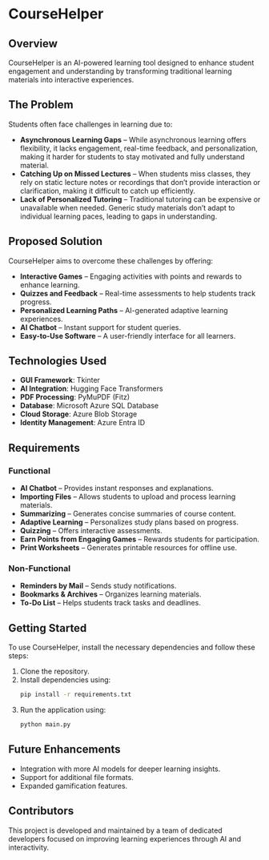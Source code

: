 # CourseHelper

## Overview
CourseHelper is an AI-powered learning tool designed to enhance student engagement and understanding by transforming traditional learning materials into interactive experiences.

## The Problem
Students often face challenges in learning due to:

- **Asynchronous Learning Gaps** – While asynchronous learning offers flexibility, it lacks engagement, real-time feedback, and personalization, making it harder for students to stay motivated and fully understand material.
- **Catching Up on Missed Lectures** – When students miss classes, they rely on static lecture notes or recordings that don’t provide interaction or clarification, making it difficult to catch up efficiently.
- **Lack of Personalized Tutoring** – Traditional tutoring can be expensive or unavailable when needed. Generic study materials don’t adapt to individual learning paces, leading to gaps in understanding.
## Proposed Solution
CourseHelper aims to overcome these challenges by offering:

- **Interactive Games** – Engaging activities with points and rewards to enhance learning.
- **Quizzes and Feedback** – Real-time assessments to help students track progress.
- **Personalized Learning Paths** – AI-generated adaptive learning experiences.
- **AI Chatbot** – Instant support for student queries.
- **Easy-to-Use Software** – A user-friendly interface for all learners.

## Technologies Used

- **GUI Framework**: Tkinter
- **AI Integration**: Hugging Face Transformers
- **PDF Processing**: PyMuPDF (Fitz)
- **Database**: Microsoft Azure SQL Database
- **Cloud Storage**: Azure Blob Storage
- **Identity Management**: Azure Entra ID

## Requirements

### Functional
- **AI Chatbot** – Provides instant responses and explanations.
- **Importing Files** – Allows students to upload and process learning materials.
- **Summarizing** – Generates concise summaries of course content.
- **Adaptive Learning** – Personalizes study plans based on progress.
- **Quizzing** – Offers interactive assessments.
- **Earn Points from Engaging Games** – Rewards students for participation.
- **Print Worksheets** – Generates printable resources for offline use.

### Non-Functional
- **Reminders by Mail** – Sends study notifications.
- **Bookmarks & Archives** – Organizes learning materials.
- **To-Do List** – Helps students track tasks and deadlines.

## Getting Started

To use CourseHelper, install the necessary dependencies and follow these steps:

1. Clone the repository.
2. Install dependencies using:
   ```sh
   pip install -r requirements.txt
   ```
3. Run the application using:
   ```sh
   python main.py
   ```

## Future Enhancements

- Integration with more AI models for deeper learning insights.
- Support for additional file formats.
- Expanded gamification features.

## Contributors
This project is developed and maintained by a team of dedicated developers focused on improving learning experiences through AI and interactivity.

